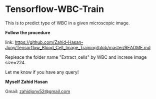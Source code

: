 # Tensorflow-WBC-Train
This is to predict type of WBC in a given microscopic image.

**Follow the procedure**

link: https://github.com/Zahid-Hasan-Jony/Tensorflow_Blood_Cell_Image_Training/blob/master/README.md 

Repleace the folder name "Extract_cells" by WBC and increse Image size=224. 

Let me know if you have any query!

**Myself Zahid Hasan**

Gmail: zahidjony52@gmail.com
